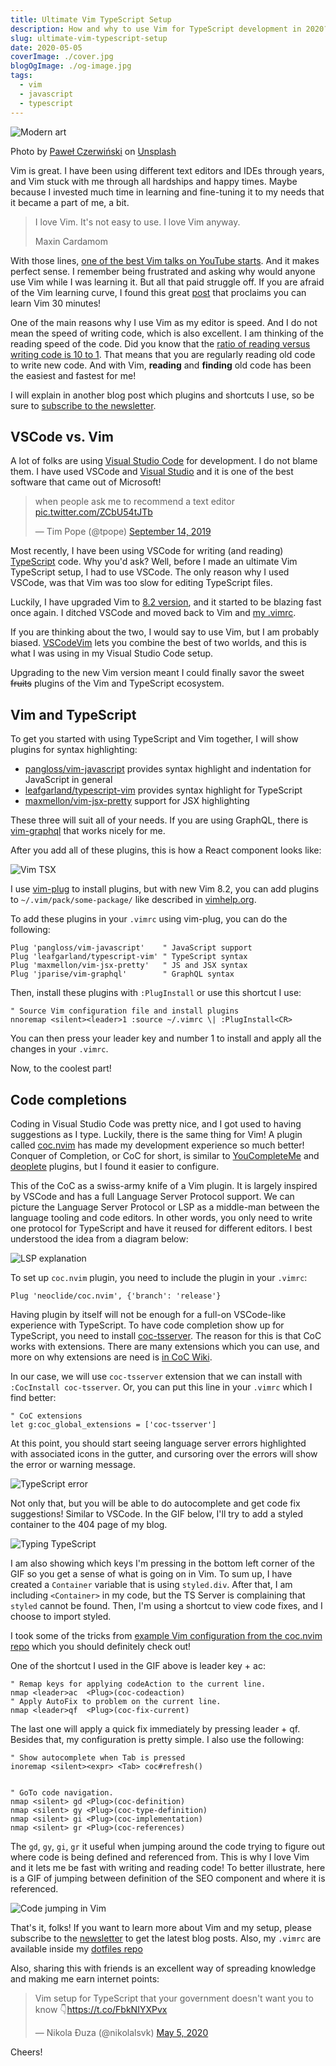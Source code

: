 ```yaml
---
title: Ultimate Vim TypeScript Setup
description: How and why to use Vim for TypeScript development in 2020?
slug: ultimate-vim-typescript-setup
date: 2020-05-05
coverImage: ./cover.jpg
blogOgImage: ./og-image.jpg
tags:
  - vim
  - javascript
  - typescript
---
```


![Modern art](./cover.jpg)

<div class="photo-caption">
Photo by <a href="https://unsplash.com/@pawel_czerwinski?utm_source=unsplash&utm_medium=referral&utm_content=creditCopyText">Paweł Czerwiński</a> on <a href="https://unsplash.com/s/photos/modern-vim?utm_source=unsplash&utm_medium=referral&utm_content=creditCopyText">Unsplash</a>
</div>

Vim is great. I have been using different text editors and IDEs through years,
and Vim stuck with me through all hardships and happy times. Maybe because I
invested much time in learning and fine-tuning it to my needs that it became a
part of me, a bit.

> I love Vim. It's not easy to use. I love Vim anyway.
>
> Maxin Cardamom

With those lines, [one of the best Vim talks on YouTube starts](https://youtu.be/XA2WjJbmmoM?t=50).
And it makes perfect sense. I remember being frustrated and asking why would
anyone use Vim while I was learning it. But all that paid struggle off. If you
are afraid of the Vim learning curve, I found this great
[post](https://thoughtbot.com/blog/the-vim-learning-curve-is-a-myth) that
proclaims you can learn Vim 30 minutes!

One of the main reasons why I use Vim as my editor is speed. And I do not mean
the speed of writing code, which is also excellent. I am thinking of the reading speed
of the code. Did you know that the [ratio of reading versus writing code is 10 to 1](https://www.goodreads.com/quotes/835238-indeed-the-ratio-of-time-spent-reading-versus-writing-is).
That means that you are regularly reading old code to write new code.
And with Vim, **reading** and **finding** old code has been the easiest and
fastest for me!

I will explain in another blog post which plugins and shortcuts I use, so be
sure to [subscribe to the newsletter](/newsletter).

## VSCode vs. Vim

A lot of folks are using [Visual Studio Code](https://code.visualstudio.com/)
for development. I do not blame them. I have used VSCode and [Visual Studio](https://visualstudio.microsoft.com/)
and it is one of the best software that came out of Microsoft!

<blockquote class="twitter-tweet tw-align-center"><p lang="en" dir="ltr">when people ask me to recommend a text editor <a href="https://t.co/ZCbU54tJTb">pic.twitter.com/ZCbU54tJTb</a></p>&mdash; Tim Pope (@tpope) <a href="https://twitter.com/tpope/status/1172743697315835904?ref_src=twsrc%5Etfw">September 14, 2019</a></blockquote> <script async src="https://platform.twitter.com/widgets.js" charset="utf-8"></script>

Most recently, I have been using VSCode for writing (and reading) [TypeScript](https://www.typescriptlang.org/)
code. Why you'd ask? Well, before I made an ultimate Vim TypeScript
setup, I had to use VSCode. The only reason why I used VSCode, was that Vim was
too slow for editing TypeScript files.

Luckily, I have upgraded Vim to [8.2 version](https://www.vim.org/vim-8.2-released.php),
and it started to be blazing fast once again. I ditched VSCode and moved
back to Vim and [my .vimrc](https://github.com/nikolalsvk/dotfiles/blob/master/.vimrc).

If you are thinking about the two, I would say to use Vim, but I am probably biased.
[VSCodeVim](https://github.com/VSCodeVim/Vim) lets you combine the best of two worlds,
and this is what I was using in my Visual Studio Code setup.

Upgrading to the new Vim version meant I could finally savor the sweet ~~fruits~~
plugins of the Vim and TypeScript ecosystem.

## Vim and TypeScript

To get you started with using TypeScript and Vim together, I will show plugins for
syntax highlighting:

- [pangloss/vim-javascript](https://github.com/pangloss/vim-javascript) provides syntax highlight and indentation for JavaScript in general
- [leafgarland/typescript-vim](https://github.com/leafgarland/typescript-vim) provides syntax highlight for TypeScript
- [maxmellon/vim-jsx-pretty](https://github.com/MaxMEllon/vim-jsx-pretty) support for JSX highlighting

These three will suit all of your needs. If you are using GraphQL, there is
[vim-graphql](https://github.com/jparise/vim-graphql) that works nicely for me.

After you add all of these plugins, this is how a React component looks like:

![Vim TSX](./typescript-highlight.png)

I use [vim-plug](https://github.com/junegunn/vim-plug) to install plugins, but
with new Vim 8.2, you can add plugins to `~/.vim/pack/some-package/` like
described in [vimhelp.org](https://vimhelp.org/repeat.txt.html#packages).

To add these plugins in your `.vimrc` using vim-plug, you can do the following:

```vim
Plug 'pangloss/vim-javascript'    " JavaScript support
Plug 'leafgarland/typescript-vim' " TypeScript syntax
Plug 'maxmellon/vim-jsx-pretty'   " JS and JSX syntax
Plug 'jparise/vim-graphql'        " GraphQL syntax
```

Then, install these plugins with `:PlugInstall` or use this shortcut I use:

```vim
" Source Vim configuration file and install plugins
nnoremap <silent><leader>1 :source ~/.vimrc \| :PlugInstall<CR>
```

You can then press your leader key and number 1 to install and apply all the
changes in your `.vimrc`.

Now, to the coolest part!

## Code completions

Coding in Visual Studio Code was pretty nice, and I got used to having suggestions as I type.
Luckily, there is the same thing for Vim! A plugin called [coc.nvim](https://github.com/neoclide/coc.nvim)
has made my development experience so much better! Conquer of Completion, or
CoC for short, is similar to
[YouCompleteMe](https://github.com/ycm-core/YouCompleteMe) and [deoplete](https://github.com/Shougo/deoplete.nvim) plugins,
but I found it easier to configure.

This of the CoC as a swiss-army knife of a Vim plugin. It is largely inspired
by VSCode and has a full Language Server Protocol support. We can picture the Language Server
Protocol or LSP as a middle-man between the language tooling and
code editors. In other words, you only need to write one protocol for
TypeScript and have it reused for different editors. I best understood the idea
from a diagram below:

![LSP explanation](./lsp-languages-editors.png)

To set up `coc.nvim` plugin, you need to include the plugin in your `.vimrc`:

```vim
Plug 'neoclide/coc.nvim', {'branch': 'release'}
```

Having plugin by itself will not be enough for a full-on VSCode-like experience
with TypeScript. To have code completion show up for TypeScript, you need to install
[coc-tsserver](https://github.com/neoclide/coc-tsserver). The reason for this is that CoC
works with extensions. There are many extensions which you can use, and more on why
extensions are need is [in CoC Wiki](https://github.com/neoclide/coc.nvim/wiki/Using-coc-extensions).

In our case, we will use `coc-tsserver` extension that we can install with `:CocInstall coc-tsserver`. Or, you can put
this line in your `.vimrc` which I find better:

```vim
" CoC extensions
let g:coc_global_extensions = ['coc-tsserver']
```

At this point, you should start seeing language server errors highlighted with
associated icons in the gutter, and cursoring over the errors will show the
error or warning message.

![TypeScript error](./coc-typescript-error.png)

Not only that, but you will be able to do autocomplete and get code fix
suggestions! Similar to VSCode. In the GIF below, I'll try to add a styled
container to the 404 page of my blog.

![Typing TypeScript](./writing-typescript.gif)

I am also showing which keys I'm pressing in the bottom left corner of the GIF
so you get a sense of what is going on in Vim. To sum up, I have created a
`Container` variable that is using `styled.div`. After that, I am including
`<Container>` in my code, but the TS Server is complaining that `styled` cannot
be found. Then, I'm using a shortcut to view code fixes, and I choose to import
styled.

I took some of the tricks from [example Vim configuration from the coc.nvim repo](https://github.com/neoclide/coc.nvim#example-vim-configuration)
which you should definitely check out!

One of the shortcut I used in the GIF above is leader key + ac:

```vim
" Remap keys for applying codeAction to the current line.
nmap <leader>ac  <Plug>(coc-codeaction)
" Apply AutoFix to problem on the current line.
nmap <leader>qf  <Plug>(coc-fix-current)
```

The last one will apply a quick fix immediately by pressing leader + qf.
Besides that, my configuration is pretty simple. I also use the following:

```vim
" Show autocomplete when Tab is pressed
inoremap <silent><expr> <Tab> coc#refresh()


" GoTo code navigation.
nmap <silent> gd <Plug>(coc-definition)
nmap <silent> gy <Plug>(coc-type-definition)
nmap <silent> gi <Plug>(coc-implementation)
nmap <silent> gr <Plug>(coc-references)
```

The `gd`, `gy`, `gi`, `gr` it useful when jumping around the code trying to
figure out where code is being defined and referenced from. This is why I love
Vim and it lets me be fast with writing and reading code! To better illustrate,
here is a GIF of jumping between definition of the SEO component and where
it is referenced.

![Code jumping in Vim](./code-jumping.gif)

That's it, folks! If you want to learn more about Vim and my setup, please
subscribe to the [newsletter](/newsletter) to get the latest blog posts.
Also, my `.vimrc` are available inside my [dotfiles repo](https://github.com/nikolalsvk/dotfiles)

Also, sharing this with friends is an excellent way of spreading knowledge and
making me earn internet points:

<blockquote class="twitter-tweet tw-align-center"><p lang="en" dir="ltr">Vim setup for TypeScript that your government doesn&#39;t want you to know 👇<a href="https://t.co/FbkNIYXPvx">https://t.co/FbkNIYXPvx</a></p>&mdash; Nikola Đuza (@nikolalsvk) <a href="https://twitter.com/nikolalsvk/status/1257611712909500424?ref_src=twsrc%5Etfw">May 5, 2020</a></blockquote> <script async src="https://platform.twitter.com/widgets.js" charset="utf-8"></script>

Cheers!
